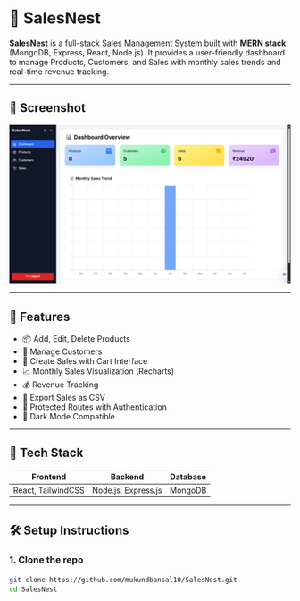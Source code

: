 # 🧾 SalesNest

**SalesNest** is a full-stack Sales Management System built with **MERN stack** (MongoDB, Express, React, Node.js). It provides a user-friendly dashboard to manage Products, Customers, and Sales with monthly sales trends and real-time revenue tracking.

---

## 📸 Screenshot

![Dashboard Screenshot](dashboard-screenshot.png)

---

## 🚀 Features

- 📦 Add, Edit, Delete Products
- 👥 Manage Customers
- 🛒 Create Sales with Cart Interface
- 📈 Monthly Sales Visualization (Recharts)
- 💰 Revenue Tracking
- 📂 Export Sales as CSV
- 🔐 Protected Routes with Authentication
- 🌙 Dark Mode Compatible

---

## 🔧 Tech Stack

| Frontend         | Backend              | Database     |
|------------------|----------------------|--------------|
| React, TailwindCSS | Node.js, Express.js | MongoDB      |

---

## 🛠️ Setup Instructions

### 1. Clone the repo
```bash
git clone https://github.com/mukundbansal10/SalesNest.git
cd SalesNest
